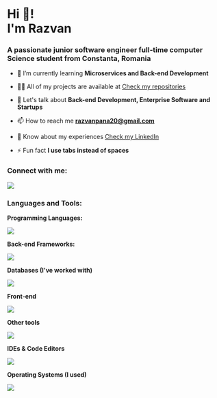<h1 align="left">Hi 👋! <br/> I'm Razvan </h1>
<h3 align="left">A passionate junior software engineer full-time computer Science student from Constanta, Romania</h3>

- 🌱 I’m currently learning **Microservices and Back-end Development**

- 👨‍💻 All of my projects are available at [Check my repositories](https://github.com/constantinrazvan?tab=repositories&q=&type=public&language=&sort=)

- 💬 Let's talk about **Back-end Development, Enterprise Software and Startups**

- 📫 How to reach me **razvanpana20@gmail.com**

- 📄 Know about my experiences [Check my LinkedIn](https://www.linkedin.com/in/pana-razvan-constantin/)

- ⚡ Fun fact **I use tabs instead of spaces**

<h3 align="left">Connect with me:</h3>
<p align="left">
<a href="https://www.linkedin.com/in/pana-razvan-constantin/">
      <img src="https://skillicons.dev/icons?i=linkedin&theme=light" />
</a>
</p>

<h3 align="left">Languages and Tools:</h3>
<p align="left">
  <strong>Programming Languages:</strong><br/>
  <p align="left">
    <a href="https://skillicons.dev">
      <img src="https://skillicons.dev/icons?i=c,java,javascript,python&theme=light" />
    </a>
  </p>

  <strong>Back-end Frameworks:</strong><br/>
  <p align="left">
    <a href="https://skillicons.dev">
      <img src="https://skillicons.dev/icons?i=spring,express&theme=light" />
    </a>
  </p>

  <strong>Databases (I've worked with)</strong><br/>
  <p align="left">
    <a href="https://skillicons.dev">
      <img src="https://skillicons.dev/icons?i=postgres,mongodb&theme=light" />
    </a>
  </p>

  <strong>Front-end</strong><br/>
  <p align="left">
    <a href="https://skillicons.dev">
      <img src="https://skillicons.dev/icons?i=react,bootstrap&theme=light" />
    </a>
  </p>

  <strong> Other tools </strong>
  <p align="left">
    <a href="https://skillicons.dev">
      <img src="https://skillicons.dev/icons?i=git,github,npm,notion&theme=light" />
    </a>
  </p>

  <strong>IDEs & Code Editors</strong>
  <p align="left">
    <a href="https://skillicons.dev">
      <img src="https://skillicons.dev/icons?i=visualstudio,vscode,eclipse,idea&theme=light" />
    </a>
  </p>

  <strong> Operating Systems (I used) </strong>
  <p align="left">
    <a href="https://skillicons.dev">
      <img src="https://skillicons.dev/icons?i=windows,ubuntu&theme=light" />
    </a>
  </p>
  
</p>
